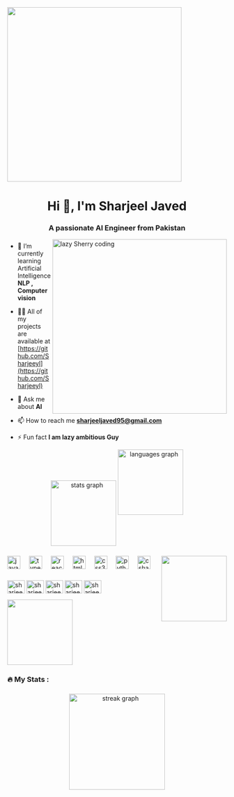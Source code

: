 <img align="center" height="400" src="https://media4.giphy.com/media/v1.Y2lkPTc5MGI3NjExYjY3cWJyM3NpMnV2czJ2dXN1ZDV2M2N0cW9xdHMwOW9laWx0Y2x4ciZlcD12MV9pbnRlcm5hbF9naWZfYnlfaWQmY3Q9Zw/tL5HmgfZi0Qow/giphy.gif"  />
<h1 align="center">Hi 👋, I'm Sharjeel Javed</h1>
<h3 align="center">A passionate AI Engineer from Pakistan</h3>
<img align = "right" alt = "lazy Sherry coding " width = "400" src ="https://media.giphy.com/media/v1.Y2lkPTc5MGI3NjExdnBreDJqdXd1OTB2MTMwcDg1aDZlNXRuYjEycWdycTZucG9ramNibyZlcD12MV9pbnRlcm5hbF9naWZfYnlfaWQmY3Q9Zw/bGgsc5mWoryfgKBx1u/giphy.gif" >

###
- 🌱 I’m currently learning Artificial Intelligence **NLP , Computer vision**

- 👨‍💻 All of my projects are available at [https://github.com/Sharjeeyl](https://github.com/Sharjeeyl)

- 💬 Ask me about **AI**

- 📫 How to reach me **sharjeeljaved95@gmail.com**

- ⚡ Fun fact **I am lazy ambitious Guy**
<div align="center">
  <img align = "center"src="https://github-readme-stats.vercel.app/api?username=Sharjeeyl&hide_title=false&hide_rank=false&show_icons=true&include_all_commits=true&count_private=true&disable_animations=false&theme=dracula&locale=en&hide_border=false" height="150" alt="stats graph"  />
  <img src="https://github-readme-stats.vercel.app/api/top-langs?username=Sharjeeyl&locale=en&hide_title=false&layout=compact&card_width=320&langs_count=5&theme=dracula&hide_border=false" height="150" alt="languages graph"  />
</div>

###

<img align="right" height="150" src="https://media1.giphy.com/media/v1.Y2lkPTc5MGI3NjExcGg1YWV2eWFkbDJsb2lhMnMzcnFuMTkxZmc1c2sxeXd1djAzejNqZyZlcD12MV9pbnRlcm5hbF9naWZfYnlfaWQmY3Q9Zw/b421Wq4bQ9tMGEPmTN/giphy.gif"  />

###

<div align="left">
  <img src="https://cdn.jsdelivr.net/gh/devicons/devicon/icons/javascript/javascript-original.svg" height="30" alt="javascript logo"  />
  <img width="12" />
  <img src="https://cdn.jsdelivr.net/gh/devicons/devicon/icons/typescript/typescript-original.svg" height="30" alt="typescript logo"  />
  <img width="12" />
  <img src="https://cdn.jsdelivr.net/gh/devicons/devicon/icons/react/react-original.svg" height="30" alt="react logo"  />
  <img width="12" />
  <img src="https://cdn.jsdelivr.net/gh/devicons/devicon/icons/html5/html5-original.svg" height="30" alt="html5 logo"  />
  <img width="12" />
  <img src="https://cdn.jsdelivr.net/gh/devicons/devicon/icons/css3/css3-original.svg" height="30" alt="css3 logo"  />
  <img width="12" />
  <img src="https://cdn.jsdelivr.net/gh/devicons/devicon/icons/python/python-original.svg" height="30" alt="python logo"  />
  <img width="12" />
  <img src="https://cdn.jsdelivr.net/gh/devicons/devicon/icons/csharp/csharp-original.svg" height="30" alt="csharp logo"  />
</div>

###

<div align="left">
 <p align="left">
<a href="https://twitter.com/sharjeeljaved95" target="blank"><img align="center" src="https://raw.githubusercontent.com/rahuldkjain/github-profile-readme-generator/master/src/images/icons/Social/twitter.svg" alt="sharjeeljaved95" height="30" width="40" /></a>
<a href="https://linkedin.com/in/sharjeeyl" target="blank"><img align="center" src="https://raw.githubusercontent.com/rahuldkjain/github-profile-readme-generator/master/src/images/icons/Social/linked-in-alt.svg" alt="sharjeeyl" height="30" width="40" /></a>
<a href="https://fb.com/sharjeeldd" target="blank"><img align="center" src="https://raw.githubusercontent.com/rahuldkjain/github-profile-readme-generator/master/src/images/icons/Social/facebook.svg" alt="sharjeeldd" height="30" width="40" /></a>
<a href="https://instagram.com/sharjeeyl" target="blank"><img align="center" src="https://raw.githubusercontent.com/rahuldkjain/github-profile-readme-generator/master/src/images/icons/Social/instagram.svg" alt="sharjeeyl" height="30" width="40" /></a>
<a href="https://www.youtube.com/@sharjeeljaved95/featured)" target="blank"><img align="center" src="https://raw.githubusercontent.com/rahuldkjain/github-profile-readme-generator/master/src/images/icons/Social/youtube.svg" alt="sharjeel javed" height="30" width="40" /></a>
</p>
</div>
<img align="left" height="150" src="https://media2.giphy.com/media/v1.Y2lkPTc5MGI3NjExdGR5bWtuMmxjZ3VqMnV4aW10aGZub2p1ZDlwZnoyeGt4YWJpeXBxdiZlcD12MV9pbnRlcm5hbF9naWZfYnlfaWQmY3Q9Zw/L1R1tvI9svkIWwpVYr/giphy.gif"  />


<br clear="both">

<h3 align="left">🔥   My Stats :</h3>

###

<div align="center">
  <img src="https://streak-stats.demolab.com?user=sharjeeyl&locale=en&mode=daily&theme=dark&hide_border=false&border_radius=5&order=3" height="220" alt="streak graph"  />
</div>


###
